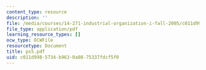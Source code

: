 ```yaml
---
content_type: resource
description: ''
file: /media/courses/14-271-industrial-organization-i-fall-2005/c011d9985734b9630a0875337fdcf5f0_ps5.pdf
file_type: application/pdf
learning_resource_types: []
ocw_type: OCWFile
resourcetype: Document
title: ps5.pdf
uid: c011d998-5734-b963-0a08-75337fdcf5f0
---
```

